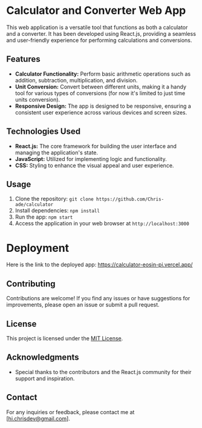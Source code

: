 # Calculator and Converter Web App

This web application is a versatile tool that functions as both a calculator and a converter. It has been developed using React.js, providing a seamless and user-friendly experience for performing calculations and conversions.

## Features

- **Calculator Functionality:** Perform basic arithmetic operations such as addition, subtraction, multiplication, and division.
- **Unit Conversion:** Convert between different units, making it a handy tool for various types of conversions (for now it's limited to just time units conversion).
- **Responsive Design:** The app is designed to be responsive, ensuring a consistent user experience across various devices and screen sizes.

## Technologies Used

- **React.js:** The core framework for building the user interface and managing the application's state.
- **JavaScript:** Utilized for implementing logic and functionality.
- **CSS:** Styling to enhance the visual appeal and user experience.

## Usage

1. Clone the repository: `git clone https://github.com/Chris-ade/calculator`
2. Install dependencies: `npm install`
3. Run the app: `npm start`
4. Access the application in your web browser at `http://localhost:3000`

# Deployment
Here is the link to the deployed app: https://calculator-eosin-pi.vercel.app/

## Contributing

Contributions are welcome! If you find any issues or have suggestions for improvements, please open an issue or submit a pull request.

## License

This project is licensed under the [MIT License](LICENSE.md).

## Acknowledgments

- Special thanks to the contributors and the React.js community for their support and inspiration.

## Contact

For any inquiries or feedback, please contact me at [hi.chrisdev@gmail.com].
